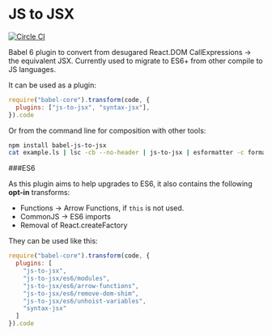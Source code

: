 JS to JSX
=========

[![Circle CI](https://circleci.com/gh/JoeStanton/babel-js-to-jsx.svg?style=svg)](https://circleci.com/gh/JoeStanton/babel-js-to-jsx)

Babel 6 plugin to convert from desugared React.DOM CallExpressions -> the equivalent JSX. Currently used to migrate to ES6+ from other compile to JS languages.

It can be used as a plugin:

```js
require("babel-core").transform(code, {
  plugins: ["js-to-jsx", "syntax-jsx"],
}).code
```

Or from the command line for composition with other tools:

```bash
npm install babel-js-to-jsx
cat example.ls | lsc -cb --no-header | js-to-jsx | esformatter -c format.json
```

###ES6

As this plugin aims to help upgrades to ES6, it also contains the following **opt-in** transforms:

* Functions -> Arrow Functions, if `this` is not used.
* CommonJS -> ES6 imports
* Removal of React.createFactory

They can be used like this:

```js
require("babel-core").transform(code, {
  plugins: [
    "js-to-jsx",
    "js-to-jsx/es6/modules",
    "js-to-jsx/es6/arrow-functions",
    "js-to-jsx/es6/remove-dom-shim",
    "js-to-jsx/es6/unhoist-variables",
    "syntax-jsx"
  ]
}).code
```
